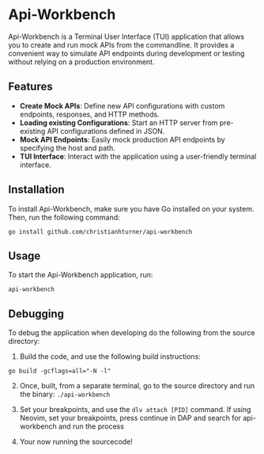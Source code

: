 # Api-Workbench

Api-Workbench is a Terminal User Interface (TUI) application
that allows you to create and run mock APIs from the commandline.
It provides a convenient way to simulate API endpoints during
development or testing without relying on a production environment.

## Features

- **Create Mock APIs**: Define new API configurations with custom
endpoints, responses, and HTTP methods.
- **Loading existing Configurations**: Start an HTTP server from
pre-existing API configurations defined in JSON.
- **Mock API Endpoints**: Easily mock production API endpoints by
specifying the host and path.
- **TUI Interface**: Interact with the application using a
user-friendly terminal interface.

## Installation

To install Api-Workbench, make sure you have Go installed on
your system. Then, run the following command:

```shell
go install github.com/christianhturner/api-workbench
```

## Usage

To start the Api-Workbench application, run:

```shell
api-workbench
```

## Debugging

To debug the application when developing do the following from the
source directory:

1. Build the code, and use the following build instructions:

```shell
go build -gcflags=all="-N -l"
```

2. Once, built, from a separate terminal, go to the source directory
and run the binary: `./api-workbench`

3. Set your breakpoints, and use the `dlv attach [PID]` command. 
If using Neovim, set your breakpoints, press continue in DAP
and search for api-workbench and run the process

4. Your now running the sourcecode!

